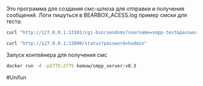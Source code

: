 Это программа для создания смс-шлюза для отправки и получения сообщений.
Логи пишуться в BEARBOX_ACESS.log
пример смски для теста:
``` bash
curl "http://127.0.0.1:13101/cgi-bin/sendsms?username=smpp-test&password=smpp-test&from=AnrufInfo&to=436646997781&text=&priority=1&pid=64&alt-dcs=1&mclass=2&mwi=4&dlr-mask=27&dlr-url="
```
``` bash
curl "http://127.0.0.1:13000/status?password=kadmin"
```
Запуск контейнера для получения смс
``` bash
docker run -d -p2775:2775 komuw/smpp_server:v0.3
```
#Unifun 
